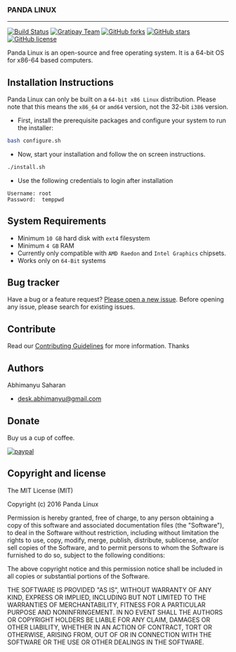 ### PANDA LINUX
---

[![Build Status](https://travis-ci.org/PandaLinux/pandaOS.svg?branch=travis-ci)](https://travis-ci.org/PandaLinux/pandaOS)
[![Gratipay Team](https://img.shields.io/gratipay/team/Panda-Linux.svg?style=flat-square)](https://gratipay.com/Panda-Linux)
[![GitHub forks](https://img.shields.io/github/forks/PandaLinux/pandaOS.svg?style=flat-square)](https://github.com/PandaLinux/pandaOS/network)
[![GitHub stars](https://img.shields.io/github/stars/PandaLinux/pandaOS.svg?style=flat-square)](https://github.com/PandaLinux/pandaOS/stargazers)
[![GitHub license](https://img.shields.io/badge/license-MIT-blue.svg?style=flat-square)](https://raw.githubusercontent.com/PandaLinux/pandaOS/plasma/LICENSE.md)

Panda Linux is an open-source and free operating system. It is a 64-bit OS for x86-64 based computers.

## Installation Instructions

Panda Linux can only be built on a `64-bit x86 Linux` distribution. Please note that this means the `x86_64` or `amd64` version, not the 32-bit `i386` version.

- First, install the prerequisite packages and configure your system to run the installer:

```sh
bash configure.sh
```

- Now, start your installation and follow the on screen instructions.

```sh
./install.sh
```

- Use the following credentials to login after installation

```
Username: root
Password:  temppwd
```

## System Requirements

- Minimum `10 GB` hard disk with `ext4` filesystem
- Minimum `4 GB` RAM
- Currently only compatible with `AMD Raedon` and `Intel Graphics` chipsets.
- Works only on `64-Bit` systems

## Bug tracker

Have a bug or a feature request? [Please open a new issue](https://github.com/PandaLinux/pandaOS/issues/new). Before opening any issue, please search for existing issues.

## Contribute

Read our [Contributing Guidelines](Contributing.md) for more information. Thanks

## Authors

Abhimanyu Saharan
- [desk.abhimanyu@gmail.com](mailto:desk.abhimanyu@gmail.com)

## Donate

Buy us a cup of coffee.

[![paypal](https://www.paypalobjects.com/en_US/i/btn/btn_donateCC_LG.gif)](https://www.paypal.com/cgi-bin/webscr?cmd=_s-xclick&hosted_button_id=ZJDFMDKR9X6P8)

## Copyright and license

The MIT License (MIT)

Copyright (c) 2016 Panda Linux

Permission is hereby granted, free of charge, to any person obtaining a copy
of this software and associated documentation files (the "Software"), to deal
in the Software without restriction, including without limitation the rights
to use, copy, modify, merge, publish, distribute, sublicense, and/or sell
copies of the Software, and to permit persons to whom the Software is
furnished to do so, subject to the following conditions:

The above copyright notice and this permission notice shall be included in all
copies or substantial portions of the Software.

THE SOFTWARE IS PROVIDED "AS IS", WITHOUT WARRANTY OF ANY KIND, EXPRESS OR
IMPLIED, INCLUDING BUT NOT LIMITED TO THE WARRANTIES OF MERCHANTABILITY,
FITNESS FOR A PARTICULAR PURPOSE AND NONINFRINGEMENT. IN NO EVENT SHALL THE
AUTHORS OR COPYRIGHT HOLDERS BE LIABLE FOR ANY CLAIM, DAMAGES OR OTHER
LIABILITY, WHETHER IN AN ACTION OF CONTRACT, TORT OR OTHERWISE, ARISING FROM,
OUT OF OR IN CONNECTION WITH THE SOFTWARE OR THE USE OR OTHER DEALINGS IN THE
SOFTWARE.
